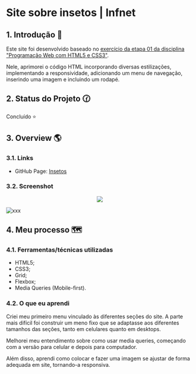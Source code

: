 # Site sobre insetos | Infnet

## 1. Introdução 📝
Este site foi desenvolvido baseado no [exercício da etapa 01 da disciplina "Programação Web com HTML5 e CSS3"](https://github.com/rachelpizane/infnet_prog_web_html_css/blob/7f89725cfbae08c911538a1dc9fe6c8200d2e0e3/E01EXC01_tags_h1_p/index.html). 

Nele, aprimorei o código HTML incorporando diversas estilizações, implementando a responsividade, adicionando um menu de navegação, inserindo uma imagem e incluindo um rodapé.
<br>

## 2. Status do Projeto 🕜
Concluído ⭐
<br>

## 3. Overview 🌎 

### 3.1. Links

- GitHub Page: [Insetos](https://rachelpizane.github.io/site-insetos/)

### 3.2. Screenshot

<p align="center">
<img src="img/project-mobile.gif">
</p>

![xxx](img/project-desktop.gif)
<br>

## 4. Meu processo 🗺️

### 4.1. Ferramentas/técnicas utilizadas

- HTML5; 
- CSS3;
- Grid;
- Flexbox;
- Media Queries (Mobile-first).

### 4.2. O que eu aprendi

Criei meu primeiro menu vinculado às diferentes seções do site. A parte mais difícil foi construir um meno fixo que se adaptasse aos diferentes tamanhos das seções, tanto em celulares quanto em desktops. 

Melhorei meu entendimento sobre como usar media queries, começando com a versão para celular e depois para computador.

Além disso, aprendi como colocar e fazer uma imagem se ajustar de forma adequada em site, tornando-a responsiva.

